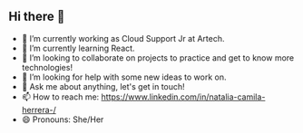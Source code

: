 ## Hi there 👋

- 🔭 I’m currently working as Cloud Support Jr at Artech.
- 🌱 I’m currently learning React.
- 👯 I’m looking to collaborate on projects to practice and get to know more technologies!
- 🤔 I’m looking for help with some new ideas to work on.
- 💬 Ask me about anything, let's get in touch!
- 📫 How to reach me: https://www.linkedin.com/in/natalia-camila-herrera-/
- 😄 Pronouns: She/Her 

